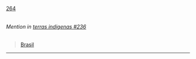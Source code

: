 [264](https://github.com/guilhermeprokisch/guilherme/issues/264) 
###### 




 ######  Mention in [terras indigenas #236](terras-indigenas-#236)  
 > [Brasil](Brasil.md)

-------------------------------------------------------------------------------

